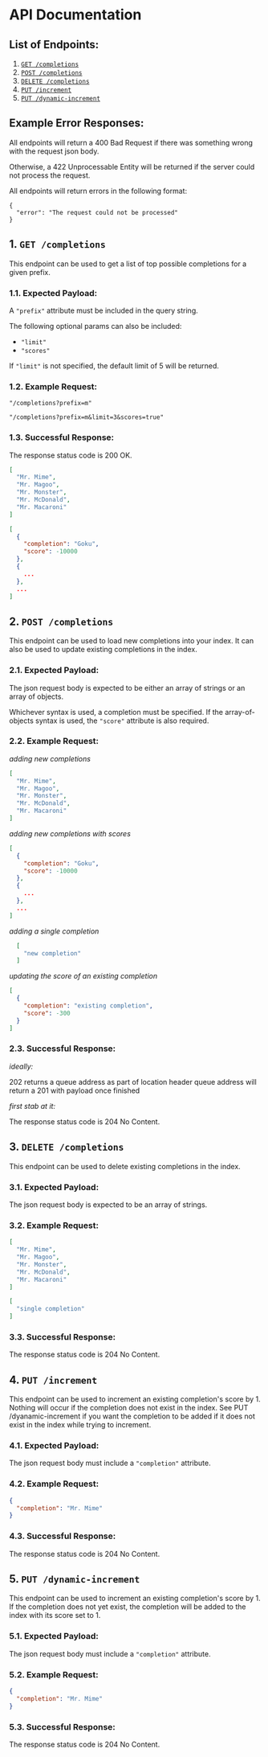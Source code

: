 # API Documentation

## List of Endpoints:

  1. [`GET /completions`](#1-get-completions)
  2. [`POST /completions`](#2-post-completions)
  3. [`DELETE /completions`](#3-delete-completions)
  4. [`PUT /increment`](#4-put-increment)
  5. [`PUT /dynamic-increment`](#5-put-dynamic-increment)

## Example Error Responses:

All endpoints will return a 400 Bad Request if there was
something wrong with the request json body.

Otherwise, a 422 Unprocessable Entity will be returned if
the server could not process the request.

All endpoints will return errors in the following format:

```
{
  "error": "The request could not be processed"
}
```

## 1. `GET /completions`

This endpoint can be used to get a list
of top possible completions for a given prefix.

### 1.1. Expected Payload:

A `"prefix"` attribute must be included in the query string.

The following optional params can also be included:

- `"limit"`
- `"scores"`

If `"limit"` is not specified, the default limit of
5 will be returned.

### 1.2. Example Request:

```
"/completions?prefix=m"
```

```
"/completions?prefix=m&limit=3&scores=true"
```

### 1.3. Successful Response:

The response status code is 200 OK.

```json
[
  "Mr. Mime",
  "Mr. Magoo",
  "Mr. Monster",
  "Mr. McDonald",
  "Mr. Macaroni"
]
```

```json
[
  {
    "completion": "Goku",
    "score": -10000
  },
  {
    ...
  },
  ...
]
```

## 2. `POST /completions`

This endpoint can be used to load
new completions into your index. It can also be used
to update existing completions in the index.

### 2.1. Expected Payload:

The json request body is expected to be either an
array of strings or an array of objects.

Whichever syntax is used, a completion must be specified.
If the array-of-objects syntax is used, the `"score"`
attribute is also required.

### 2.2. Example Request:

*adding new completions*

```json
[
  "Mr. Mime",
  "Mr. Magoo",
  "Mr. Monster",
  "Mr. McDonald",
  "Mr. Macaroni"
]
```

*adding new completions with scores*

```json
[
  {
    "completion": "Goku",
    "score": -10000
  },
  {
    ...
  },
  ...
]
```

*adding a single completion*

```json
  [
    "new completion"
  ]
```

*updating the score of an existing completion*

```json
[
  {
    "completion": "existing completion",
    "score": -300
  }
]
```

### 2.3. Successful Response:

*ideally:*

202 returns a queue address as part of location header
queue address will return a 201 with payload once finished

*first stab at it:*

The response status code is 204 No Content.

## 3. `DELETE /completions`

This endpoint can be used to delete
existing completions in the index.

### 3.1. Expected Payload:

The json request body is expected to be an array of
strings.

### 3.2. Example Request:

```json
[
  "Mr. Mime",
  "Mr. Magoo",
  "Mr. Monster",
  "Mr. McDonald",
  "Mr. Macaroni"
]
```

```json
[
  "single completion"
]
```

### 3.3. Successful Response:

The response status code is 204 No Content.

## 4. `PUT /increment`

This endpoint can be used to increment
an existing completion's score by 1. Nothing will occur
if the completion does not exist in the index. See
PUT /dyanamic-increment if you want the completion to be added
if it does not exist in the index while trying to increment.

### 4.1. Expected Payload:

The json request body must include a `"completion"`
attribute.

### 4.2. Example Request:

```json
{
  "completion": "Mr. Mime"
}
```

### 4.3. Successful Response:

The response status code is 204 No Content.

## 5. `PUT /dynamic-increment`

This endpoint can be used to increment
an existing completion's score by 1. If the completion
does not yet exist, the completion will be added to the
index with its score set to 1.

### 5.1. Expected Payload:

The json request body must include a `"completion"`
attribute.

### 5.2. Example Request:

```json
{
  "completion": "Mr. Mime"
}
```

### 5.3. Successful Response:

The response status code is 204 No Content.
